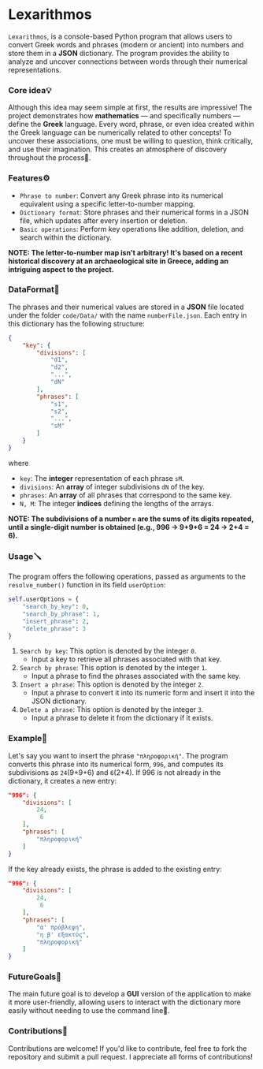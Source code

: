 # Lexarithmos

`Lexarithmos`, is a console-based Python program that allows users to convert Greek words and phrases (modern or ancient) into numbers and store them in a **JSON** dictionary. The program provides the ability to analyze and uncover connections between words through their numerical representations.

### Core idea💡

Although this idea may seem simple at first, the results are impressive! The project demonstrates how **mathematics** — and specifically numbers — define the **Greek** language. Every word, phrase, or even idea created within the Greek language can be numerically related to other concepts! To uncover these associations, one must be willing to question, think critically, and use their imagination. This creates an atmosphere of discovery throughout the process🙂.

### Features⚙️

 * `Phrase to number`: Convert any Greek phrase into its numerical equivalent using a specific letter-to-number mapping.
 * `Dictionary format`: Store phrases and their numerical forms in a JSON file, which updates after every insertion or deletion.
 * `Basic operations`: Perform key operations like addition, deletion, and search within the dictionary.

**NOTE: The letter-to-number map isn't arbitrary! It's based on a recent historical discovery at an archaeological site in Greece, adding an intriguing aspect to the project.**

### DataFormat📄

The phrases and their numerical values are stored in a **JSON** file located under the folder `code/Data/` with the name `numberFile.json`. Each entry in this dictionary has the following structure:

```json
{
    "key": {
        "divisions": [
            "d1",
            "d2",
            "...",
            "dN"
        ],
        "phrases": [
            "s1",
            "s2",
            "...",
            "sM"
        ]
    }
}
```

where

 * `key`: The **integer** representation of each phrase `sM`.
 * `divisions`: An **array** of integer subdivisions `dN` of the key.
 * `phrases`: An **array** of all phrases that correspond to the same key.
 * `N, M`: The integer **indices** defining the lengths of the arrays.

**NOTE: The subdivisions of a number `n` are the sums of its digits repeated, until a single-digit number is obtained (e.g., 996 → 9+9+6 = 24 → 2+4 = 6).**

### Usage🪛

The program offers the following operations, passed as arguments to the `resolve_number()` function in its field `userOption`:

```python
self.userOptions = {
    "search_by_key": 0,
    "search_by_phrase": 1,
    "insert_phrase": 2,
    "delete_phrase": 3
}
```

 1. `Search by key`: This option is denoted by the integer `0`. 
    * Input a key to retrieve all phrases associated with that key.
 2. `Search by phrase`: This option is denoted by the integer `1`.
    * Input a phrase to find the phrases associated with the same key.
 4. `Insert a phrase`: This option is denoted by the integer `2`.
    * Input a phrase to convert it into its numeric form and insert it into the JSON dictionary.
 6. `Delete a phrase`: This option is denoted by the integer `3`.
    * Input a phrase to delete it from the dictionary if it exists.

### Example💭

Let's say you want to insert the phrase `"πληροφορική"`. The program converts this phrase into its numerical form, `996`, and computes its subdivisions as `24`(9+9+6) and `6`(2+4). If 996 is not already in the dictionary, it creates a new entry:

```json
"996": {
    "divisions": [
        24,
         6
    ],
    "phrases": [
        "πληροφορική"
    ]
}
```

If the key already exists, the phrase is added to the existing entry:

```json
"996": {
    "divisions": [
        24,
         6
    ],
    "phrases": [
        "α' πρόβλεψη",
        "η β' εξακτύς",
        "πληροφορική"
    ]
}
```

### FutureGoals🔮

The main future goal is to develop a **GUI** version of the application to make it more user-friendly, allowing users to interact with the dictionary more easily without needing to use the command line🙂.

### Contributions🫴

Contributions are welcome! If you'd like to contribute, feel free to fork the repository and submit a pull request. I appreciate all forms of contributions!
